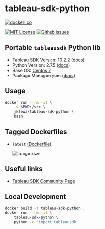 # tableau-sdk-python

[![dockeri.co](http://dockeri.co/image/jklewa/tableau-sdk-python)](https://hub.docker.com/r/jklewa/tableau-sdk-python/)

[![MIT License](https://img.shields.io/github/license/mkenney/docker-npm.svg)](https://raw.githubusercontent.com/jklewa/docker-tableau-sdk-python/master/LICENSE) [![Github issues](https://img.shields.io/github/issues-raw/jklewa/docker-tableau-sdk-python.svg)](https://github.com/jklewa/docker-tableau-sdk-python/issues)

## Portable `tableausdk` Python lib

* Tableau SDK Version: 10.2.2 ([docs](https://onlinehelp.tableau.com/current/api/sdk/en-us/help.htm))
* Python Version: 2.7.5 ([docs](https://docs.python.org/release/2.7.5/))
* Base OS: [Centos 7](https://hub.docker.com/_/centos/)
* Package Manager: yum ([docs](https://www.centos.org/docs/5/html/yum/))

## Usage
```bash
docker run --rm -it \
    -v $PWD:/src \
    jklewa/tableau-sdk-python \
    bash
```

## Tagged Dockerfiles

* `latest` [(Dockerfile)](https://github.com/jklewa/docker-tableau-sdk-python/blob/master/Dockerfile)

  ![Image size](https://img.shields.io/badge/image%20size-176MB-blue.svg)

## Useful links
* [Tableau SDK Community Page](https://community.tableau.com/community/developers/tableau-sdk)

## Local Development
```bash
docker build -t tableau-sdk-python .
docker run --rm -it \
    tableau-sdk-python \
    python -c 'import tableausdk'
```
